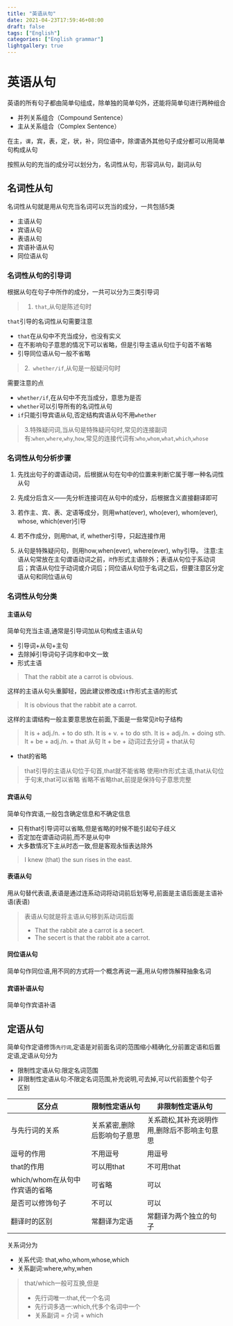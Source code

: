 ```yaml
---
title: "英语从句"
date: 2021-04-23T17:59:46+08:00
draft: false
tags: ["English"]
categories: ["English grammar"]
lightgallery: true
---
```


# 英语从句
英语的所有句子都由简单句组成，除单独的简单句外，还能将简单句进行两种组合

- 并列关系组合（Compound Sentence）
- 主从关系组合（Complex Sentence）

在主，`谓`，宾，表，定，状，补，同位语中，除谓语外其他句子成分都可以用简单句构成从句

按照从句的充当的成分可以划分为，名词性从句，形容词从句，副词从句

## 名词性从句
名词性从句就是用从句充当名词可以充当的成分，一共包括5类
- 主语从句
- 宾语从句
- 表语从句
- 宾语补语从句
- 同位语从句

### 名词性从句的引导词
根据从句在句子中所作的成分，一共可以分为三类引导词

>1. `that`,从句是陈述句时


`that`引导的名词性从句需要注意
- `that`在从句中不充当成分，也没有实义
- 在不影响句子意思的情况下可以省略，但是引导主语从句位于句首不省略
- 引导同位语从句一般不省略

>2.` whether/if`,从句是一般疑问句时

需要注意的点
- `whether/if`,在从句中不充当成分，意思为是否
- `whether`可以引导所有的名词性从句
- `if`只能引导宾语从句,否定结构宾语从句不用`whether`

>3.特殊疑问词,当从句是特殊疑问句时,常见的连接副词有:`when`,`where`,`why`,`how`,常见的连接代词有:`who`,`whom`,`what`,`which`,`whose`


### 名词性从句分析步骤
1. 先找出句子的谓语动词，后根据从句在句中的位置来判断它属于哪一种名词性从句

2. 先成分后含义——先分析连接词在从句中的成分，后根据含义直接翻译即可

3. 若作主、宾、表、定语等成分，则用what(ever), who(ever), whom(ever), whose, which(ever)引导

4. 若不作成分，则用that, if, whether引导，只起连接作用

5. 从句是特殊疑问句，则用how,when(ever), where(ever), why引导。
注意:主语从句常放在主句谓语动词之前，it作形式主语除外；表语从句位于系动词后；宾语从句位于动词或介词后；同位语从句位于名词之后，但要注意区分定语从句和同位语从句

### 名词性从句分类
#### 主语从句
简单句充当主语,通常是引导词加从句构成主语从句
- 引导词+从句+主句
- 去除掉引导词句子词序和中文一致
- 形式主语


>That the rabbit ate a carrot is obvious.


这样的主语从句头重脚轻，因此建议修改成`it`作形式主语的形式
>It is obvious that the rabbit ate a carrot.


这样的主谓结构一般主要意思放在前面,下面是一些常见it句子结构
>It is + adj./n. + to do sth.
> It is + v. + to do sth.
> It is + adj./n. + doing sth.
> It + be + adj./n. + that 从句
> It + be + 动词过去分词 + that从句
- that的省略

>that引导的主语从句位于句首,that就不能省略 
>使用it作形式主语,that从句位于句末,that可以省略
>省略不省略that,前提是保持句子意思完整



#### 宾语从句
简单句作宾语,一般包含确定信息和不确定信息
- 只有that引导词可以省略,但是省略的时候不能引起句子歧义
- 否定加在谓语动词前,而不是从句中
- 大多数情况下主从时态一致,但是客观永恒表达除外


>I knew (that) the sun rises in the east.


#### 表语从句
用从句替代表语,表语是通过连系动词将动词前后划等号,前面是主语后面是主语补语(表语)


>表语从句就是将主语从句移到系动词后面
>- That the rabbit ate a carrot is a secert.
>- The secert is that the rabbit ate a carrot.
#### 同位语从句
简单句作同位语,用不同的方式将一个概念再说一遍,用从句修饰解释抽象名词

#### 宾语补语从句
简单句作宾语补语
## 定语从句
简单句作定语修饰`先行词`,定语是对前面名词的范围缩小精确化,分前置定语和后置定语,定语从句分为
- 限制性定语从句:限定名词范围
- 非限制性定语从句:不限定名词范围,补充说明,可去掉,可以代前面整个句子  
区别 

 区分点 | 限制性定语从句 | 非限制性定语从句   
 ---- | --------------- | -----------------    
与先行词的关系 | 关系紧密,删除后影响句子意思 | 关系疏松,其补充说明作用,删除后不影响主句意思 
逗号的作用 |不用逗号 | 用逗号
that的作用 |可以用that |不可用that
which/whom在从句中作宾语的省略 | 可省略 | 可以
是否可以修饰句子 | 不可以 | 可以
翻译时的区别 | 常翻译为定语 | 常翻译为两个独立的句子


关系词分为
- 关系代词: that,who,whom,whose,which
- 关系副词:where,why,when

>that/which一般可互换,但是
>- 先行词唯一:that,代一个名词
>- 先行词多选一:which,代多个名词中一个
>- 关系副词 = 介词 + which
